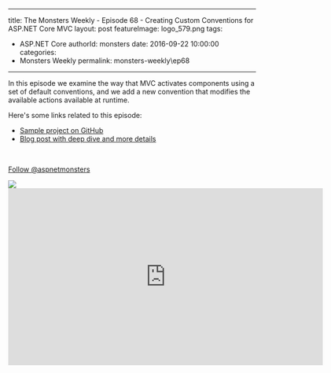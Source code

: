 
---
title: The Monsters Weekly - Episode 68 -  Creating Custom Conventions for ASP.NET Core MVC 
layout: post
featureImage: logo_579.png
tags: 
  - ASP.NET Core
authorId: monsters
date: 2016-09-22 10:00:00
categories:
  - Monsters Weekly
permalink: monsters-weekly\ep68
---

<p>In this episode we examine the way that MVC activates components using a set of default conventions, and we add a new convention that modifies the available actions available at runtime.</p><p>Here's some links related to this episode:</p><ul><li><a href="https://github.com/AspNetMonsters/Ep68-CustomConventions/">Sample project on GitHub</a></li><li><a href="http://jameschambers.com/2016/09/Bending-ASP-NET-MVC-Core-To-Your-Will/">Blog post with deep dive and more details</a></li></ul><p>&nbsp;</p><p><a class="twitter-follow-button" href="https://twitter.com/aspnetmonsters">Follow @aspnetmonsters</a></p> <img src="http://m.webtrends.com/dcs1wotjh10000w0irc493s0e_6x1g/njs.gif?dcssip=channel9.msdn.com&dcsuri=https://s.ch9.ms/Series/aspnetmonsters/feed&WT.dl=0&WT.entryid=Entry:RSSView:a6a4d4257ce64e93802da68900e4d6a9">

<!--more-->
<iframe src='https://channel9.msdn.com/Series/aspnetmonsters/ASPNET-Monsters-Ep-68-Creating-Custom-Conventions-for-ASPNET-Core-MVC/player' width='640' height='360' allowFullScreen frameBorder='0'></iframe>
